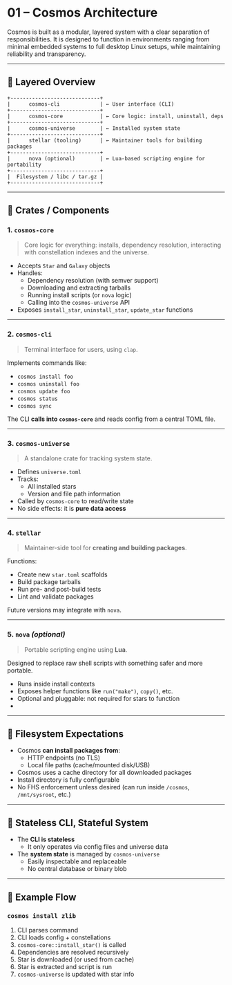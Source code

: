 # 01 – Cosmos Architecture

Cosmos is built as a modular, layered system with a clear separation of responsibilities. It is designed to function in environments ranging from minimal embedded systems to full desktop Linux setups, while maintaining reliability and transparency.

---

## 🧱 Layered Overview

```
+-----------------------------+
|      cosmos-cli             | ← User interface (CLI)
+-----------------------------+
|      cosmos-core            | ← Core logic: install, uninstall, deps
+-----------------------------+
|      cosmos-universe        | ← Installed system state
+-----------------------------+
|      stellar (tooling)      | ← Maintainer tools for building packages
+-----------------------------+
|      nova (optional)        | ← Lua-based scripting engine for portability
+-----------------------------+
|  Filesystem / libc / tar.gz |
+-----------------------------+
```

---

## 🔧 Crates / Components

### 1. `cosmos-core`
> Core logic for everything: installs, dependency resolution, interacting with constellation indexes and the universe.

- Accepts `Star` and `Galaxy` objects
- Handles:
    - Dependency resolution (with semver support)
    - Downloading and extracting tarballs
    - Running install scripts (or `nova` logic)
    - Calling into the `cosmos-universe` API
- Exposes `install_star`, `uninstall_star`, `update_star` functions

---

### 2. `cosmos-cli`
> Terminal interface for users, using `clap`.

Implements commands like:

- `cosmos install foo`
- `cosmos uninstall foo`
- `cosmos update foo`
- `cosmos status`
- `cosmos sync`

The CLI **calls into `cosmos-core`** and reads config from a central TOML file.

---

### 3. `cosmos-universe`
> A standalone crate for tracking system state.

- Defines `universe.toml`
- Tracks:
    - All installed stars
    - Version and file path information
- Called by `cosmos-core` to read/write state
- No side effects: it is **pure data access**

---

### 4. `stellar`
> Maintainer-side tool for **creating and building packages**.

Functions:

- Create new `star.toml` scaffolds
- Build package tarballs
- Run pre- and post-build tests
- Lint and validate packages

Future versions may integrate with `nova`.

---

### 5. `nova` *(optional)*
> Portable scripting engine using **Lua**.

Designed to replace raw shell scripts with something safer and more portable.

- Runs inside install contexts
- Exposes helper functions like `run("make")`, `copy()`, etc.
- Optional and pluggable: not required for stars to function
- 
---

## 📂 Filesystem Expectations

- Cosmos **can install packages from**:
    - HTTP endpoints (no TLS)
    - Local file paths (cache/mounted disk/USB)
- Cosmos uses a cache directory for all downloaded packages
- Install directory is fully configurable
- No FHS enforcement unless desired (can run inside `/cosmos`, `/mnt/sysroot`, etc.)

---

## 🥪 Stateless CLI, Stateful System

- The **CLI is stateless**
    - It only operates via config files and universe data
- The **system state** is managed by `cosmos-universe`
    - Easily inspectable and replaceable
    - No central database or binary blob

---

## 🔧 Example Flow

### `cosmos install zlib`

1. CLI parses command
2. CLI loads config + constellations
3. `cosmos-core::install_star()` is called
4. Dependencies are resolved recursively
5. Star is downloaded (or used from cache)
6. Star is extracted and script is run
7. `cosmos-universe` is updated with star info